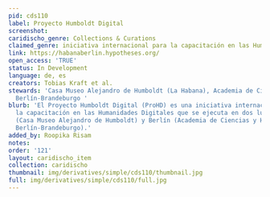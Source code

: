```yaml
---
pid: cds110
label: Proyecto Humboldt Digital
screenshot: 
caridischo_genre: Collections & Curations
claimed_genre: iniciativa internacional para la capacitación en las Humanidades Digitales
link: https://habanaberlin.hypotheses.org/
open_access: 'TRUE'
status: In Development
language: de, es
creators: Tobias Kraft et al.
stewards: 'Casa Museo Alejandro de Humboldt (La Habana), Academia de Ciencias y Humanidades
  Berlín-Brandeburgo '
blurb: 'El Proyecto Humboldt Digital (ProHD) es una iniciativa internacional para
  la capacitación en las Humanidades Digitales que se ejecuta en dos lugares: La Habana
  (Casa Museo Alejandro de Humboldt) y Berlín (Academia de Ciencias y Humanidades
  Berlín-Brandeburgo).'
added_by: Roopika Risam
notes: 
order: '121'
layout: caridischo_item
collection: caridischo
thumbnail: img/derivatives/simple/cds110/thumbnail.jpg
full: img/derivatives/simple/cds110/full.jpg
---
```

